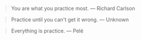 

> You are what you practice most.
&mdash; Richard Carlson
  
> Practice until you can't get it wrong.
&mdash; Unknown
  
> Everything is practice.
&mdash; Pelé
  
